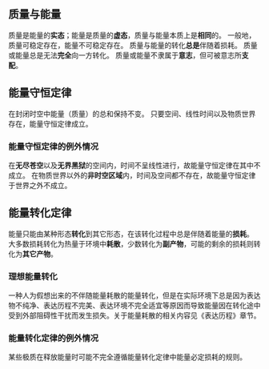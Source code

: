 ## 质量与能量
质量是能量的**实态**；能量是质量的**虚态**，质量与能量本质上是**相同**的。
一般地，质量可稳定存在，能量不可稳定存在。
质量与能量的转化**总是**伴随着损耗。
质量或能量总是无法**完全**向一方转化。
质量或能量不隶属于**意志**，但可被意志所**支配**。
## 能量守恒定律
在封闭时空中能量（质量）的总和保持不变。
只要空间、线性时间以及物质世界存在，能量守恒定律成立。
### 能量守恒定律的例外情况
在**无尽苍空**以及**无界黑狱**的空间内，时间不呈线性进行，故能量守恒定律在其中不成立。
在物质世界以外的**非时空区域**内，时间及空间都不存在，故能量守恒定律于世界之外不成立。
## 能量转化定律
能量只能由某种形态**转化**到其它形态，在该转化过程中总是伴随着能量的**损耗**。
大多数损耗转化为热量于环境中**耗散**，少数转化为**副产物**，可能的剩余的损耗则转化为**其它产物**。
### 理想能量转化
一种人为假想出来的不伴随能量耗散的能量转化，但是在实际环境下总是因为表达物不纯净、表达历程不完美、表达环境不完全适宜等原因而导致能量因在转化途中受到外部阻碍性干扰而发生损失。关于能量耗散的相关内容见《表达历程》章节。
### 能量转化定律的例外情况
某些极质在释放能量时可能不完全遵循能量转化定律中能量必定损耗的规则。